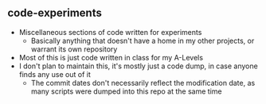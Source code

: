 ## code-experiments
  - Miscellaneous sections of code written for experiments
    - Basically anything that doesn't have a home in my other projects, or warrant its own repository
  - Most of this is just code written in class for my A-Levels
  - I don't plan to maintain this, it's mostly just a code dump, in case anyone finds any use out of it
    - The commit dates don't necessarily reflect the modification date, as many scripts were dumped into this repo at the same time
